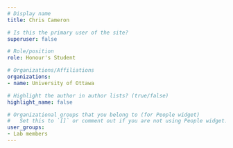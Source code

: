 ```yaml
---
# Display name
title: Chris Cameron

# Is this the primary user of the site?
superuser: false

# Role/position
role: Honour's Student

# Organizations/Affiliations
organizations:
- name: University of Ottawa

# Highlight the author in author lists? (true/false)
highlight_name: false

# Organizational groups that you belong to (for People widget)
#   Set this to `[]` or comment out if you are not using People widget.
user_groups:
- Lab members
---
```

